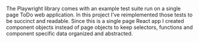 The Playwright library comes with an example test suite run on a single page ToDo web application. In this project I've reimplemented those tests to be succinct and readable. Since this is a single page React app I created component objects instead of page objects to keep selectors, functions and component specific data organized and abstracted.